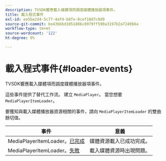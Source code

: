 ```yaml
---
description: TVSDK響應載入媒體項而調度媒體播放器項事件。
title: 載入程式事件
exl-id: ee5be2d4-5c77-4af4-b8fe-8cef18d7c0d9
source-git-commit: be43bbbd1051886c8979ff590a3197b2a7249b6a
workflow-type: tm+mt
source-wordcount: '122'
ht-degree: 0%

---
```


# 載入程式事件{#loader-events}

TVSDK響應載入媒體項而調度媒體播放器項事件。

這些事件提供了替代工作流。 建立 `MediaPlayer`。 當您想要 `MediaPlayerItemLoader`。

要獲知與載入媒體播放器資源相關的事件，請向 `MediaPlayerItemLoader` 的雙曲餘切值。

| 事件 | 意義 |
|---|---|
| MediaPlayerItemLoader。[已完成](https://help.adobe.com/en_US/primetime/api/psdk/asdoc-dhls_1.4/com/adobe/mediacore/MediaPlayerItemLoader.html#event:completed) | 媒體資源載入已成功完成。 |
| MediaPlayerItemLoader。[失敗](https://help.adobe.com/en_US/primetime/api/psdk/asdoc-dhls_1.4/com/adobe/mediacore/MediaPlayerItemLoader.html#event:failed) | 載入媒體資源時出現問題。 |
